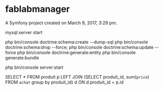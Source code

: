 fablabmanager
=============

A Symfony project created on March 9, 2017, 3:29 pm.

mysql.server start

php bin/console doctrine:schema:create --dump-sql
php bin/console doctrine:schema:drop --force; php bin/console doctrine:schema:update --force
php bin/console doctrine:generate:entity
php bin/console generate:bundle

php bin/console server:start

SELECT * FROM produit p LEFT JOIN (SELECT produit_id, sum(`price`) FROM `achat` group by produit_id) d ON d.produit_id = p.id

